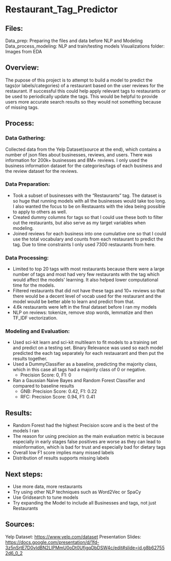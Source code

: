 # Restaurant_Tag_Predictor

## Files:
Data_prep: Preparing the files and data before NLP and Modeling
Data_process_modeling: NLP and train/testing models
Visualizations folder: Images from EDA

## Overview:
The pupose of this project is to attempt to build a model to predict the tags(or labels/categories) of a restaurant based on the user reviews for the restaurant. If successful this could help apply relevant tags to restaurants or be used to periodically update the tags. This would be helpful to provide users more accurate search results so they would not something because of missing tags.

## Process:

### Data Gathering:
Collected data from the Yelp Dataset(source at the end), which contains a number of json files about businesses, reviews, and users. There was information for 200k+ businesses and 8M+ reviews. I only used the business information dataset for the categories/tags of each business and the review dataset for the reviews.

### Data Preparation:
- Took a subset of businesses with the “Restaurants” tag. The dataset is so huge that running models with all the businesses would take too long. I also wanted the focus to be on Restauants with the idea being possible to apply to others as well.
- Created dummy columns for tags so that I could use these both to filter out the restaurants, but also serve as my target variables when modeling.
- Joined reviews for each business into one cumulative one so that I could use the total vocabulary and counts from each restaurant to predict the tag. Due to time constraints I only used 7300 restaurants from here. 


### Data Processing:
- Limited to top 20 tags with most restaurants because there were a large number of tags and most had very few restaurants with the tag which would affect the models' learning. It also helped lower computational time for the models.
- Filtered restaurants that did not have these tags and 10+ reviews so that there would be a decent level of vocab used for the restaurant and the model would be better able to learn and predict from that.
- 4.6k restaurants were left in the final dataset before I ran my models
- NLP on reviews: tokenize, remove stop words, lemmatize and then TF_IDF vectorization.


### Modeling and Evaluation:
- Used sci-kit learn and sci-kit multilearn to fit models to a training set and predict on a testing set. Binary Relevance was used so each model predicted the each tag separately for each restauarant and then put the results together. 
- Used a DummyClassifier as a baseline, predicting the majority class, which in this case all tags had a majority class of 0 or negative.
  - Precision Score: 0, F1: 0
- Ran a Gaussian Naive Bayes and Random Forest Classifier and compared to baseline results
  - GNB: Precision Score: 0.42, F1: 0.22
  - RFC: Precision Score: 0.94, F1: 0.41

## Results:

- Random Forest had the highest Precision score and is the best of the models I ran
- The reason for using precision as the main evaluation metric is because especially in early stages false positives are worse as they can lead to misinformation, which is bad for trust and especially bad for dietary tags
- Overall low F1 score implies many missed labels
- Distribution of results supports missing labels

## Next steps:

- Use more data, more restaurants
- Try using other NLP techniques such as Word2Vec or SpaCy
- Use Gridsearch to tune models
- Try expanding the Model to include all Businesses and tags, not just Restaurants

## Sources:
Yelp Dataset: https://www.yelp.com/dataset
Presentation Slides: https://docs.google.com/presentation/d/1fd-3z5nSrtE7D0vIdBN2LIPMmU0oDt0UfjgqDbDSW4c/edit#slide=id.g8b627552d6_0_2
